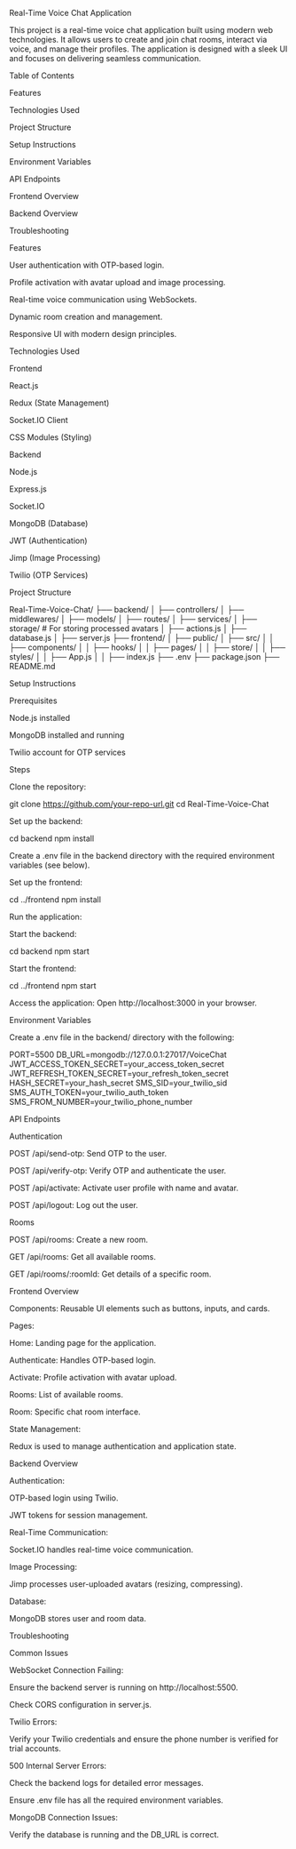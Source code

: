 Real-Time Voice Chat Application

This project is a real-time voice chat application built using modern web technologies. It allows users to create and join chat rooms, interact via voice, and manage their profiles. The application is designed with a sleek UI and focuses on delivering seamless communication.

Table of Contents

Features

Technologies Used

Project Structure

Setup Instructions

Environment Variables

API Endpoints

Frontend Overview

Backend Overview

Troubleshooting

Features

User authentication with OTP-based login.

Profile activation with avatar upload and image processing.

Real-time voice communication using WebSockets.

Dynamic room creation and management.

Responsive UI with modern design principles.

Technologies Used

Frontend

React.js

Redux (State Management)

Socket.IO Client

CSS Modules (Styling)

Backend

Node.js

Express.js

Socket.IO

MongoDB (Database)

JWT (Authentication)

Jimp (Image Processing)

Twilio (OTP Services)

Project Structure

Real-Time-Voice-Chat/
├── backend/
│   ├── controllers/
│   ├── middlewares/
│   ├── models/
│   ├── routes/
│   ├── services/
│   ├── storage/  # For storing processed avatars
│   ├── actions.js
│   ├── database.js
│   ├── server.js
├── frontend/
│   ├── public/
│   ├── src/
│   │   ├── components/
│   │   ├── hooks/
│   │   ├── pages/
│   │   ├── store/
│   │   ├── styles/
│   │   ├── App.js
│   │   ├── index.js
├── .env
├── package.json
├── README.md

Setup Instructions

Prerequisites

Node.js installed

MongoDB installed and running

Twilio account for OTP services

Steps

Clone the repository:

git clone https://github.com/your-repo-url.git
cd Real-Time-Voice-Chat

Set up the backend:

cd backend
npm install

Create a .env file in the backend directory with the required environment variables (see below).

Set up the frontend:

cd ../frontend
npm install

Run the application:

Start the backend:

cd backend
npm start

Start the frontend:

cd ../frontend
npm start

Access the application:
Open http://localhost:3000 in your browser.

Environment Variables

Create a .env file in the backend/ directory with the following:

PORT=5500
DB_URL=mongodb://127.0.0.1:27017/VoiceChat
JWT_ACCESS_TOKEN_SECRET=your_access_token_secret
JWT_REFRESH_TOKEN_SECRET=your_refresh_token_secret
HASH_SECRET=your_hash_secret
SMS_SID=your_twilio_sid
SMS_AUTH_TOKEN=your_twilio_auth_token
SMS_FROM_NUMBER=your_twilio_phone_number

API Endpoints

Authentication

POST /api/send-otp: Send OTP to the user.

POST /api/verify-otp: Verify OTP and authenticate the user.

POST /api/activate: Activate user profile with name and avatar.

POST /api/logout: Log out the user.

Rooms

POST /api/rooms: Create a new room.

GET /api/rooms: Get all available rooms.

GET /api/rooms/:roomId: Get details of a specific room.

Frontend Overview

Components: Reusable UI elements such as buttons, inputs, and cards.

Pages:

Home: Landing page for the application.

Authenticate: Handles OTP-based login.

Activate: Profile activation with avatar upload.

Rooms: List of available rooms.

Room: Specific chat room interface.

State Management:

Redux is used to manage authentication and application state.

Backend Overview

Authentication:

OTP-based login using Twilio.

JWT tokens for session management.

Real-Time Communication:

Socket.IO handles real-time voice communication.

Image Processing:

Jimp processes user-uploaded avatars (resizing, compressing).

Database:

MongoDB stores user and room data.

Troubleshooting

Common Issues

WebSocket Connection Failing:

Ensure the backend server is running on http://localhost:5500.

Check CORS configuration in server.js.

Twilio Errors:

Verify your Twilio credentials and ensure the phone number is verified for trial accounts.

500 Internal Server Errors:

Check the backend logs for detailed error messages.

Ensure .env file has all the required environment variables.

MongoDB Connection Issues:

Verify the database is running and the DB_URL is correct.
